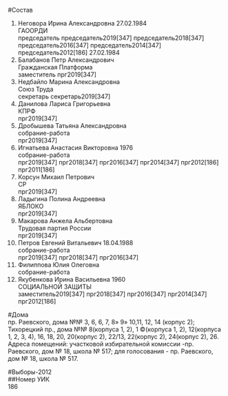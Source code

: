 #Состав  
1. Неговора Ирина Александровна 27.02.1984  
    ГАООРДИ  
    председатель председатель2019[347] председатель2018[347] председатель2016[347] председатель2014[347] председатель2012[186] 27.02.1984  
2. Балабанов Петр Александрович  
    Гражданская Платформа  
    заместитель прг2019[347]  
3. Недбайло Марина Александровна  
    Союз Труда  
    секретарь секретарь2019[347]  
4. Данилова Лариса Григорьевна  
    КПРФ  
    прг2019[347]  
5. Дробышева Татьяна Александровна  
    собрание-работа  
    прг2019[347]  
6. Игнатьева Анастасия Викторовна 1976  
    собрание-работа  
    прг2019[347] прг2018[347] прг2016[347] прг2014[347] прг2012[186] прг2011[186]  
7. Корсун Михаил Петрович  
    СР  
    прг2019[347]  
8. Ладыгина Полина Андреевна  
    ЯБЛОКО  
    прг2019[347]  
9. Макарова Анжела Альбертовна  
    Трудовая партия России  
    прг2019[347]  
10. Петров Евгений Витальевич 18.04.1988  
    собрание-работа  
    прг2019[347] прг2018[347] прг2016[347]  
11. Филиппова Юлия Олеговна  
    собрание-работа  
12. Якубенкова Ирина Васильевна 1960  
    СОЦИАЛЬНОЙ ЗАЩИТЫ  
    заместитель2019[347] прг2018[347] прг2016[347] прг2014[347] прг2012[186]  
  
#Дома  
пр. Раевского, дома №№ 3, 6, 6, 7, 8» 9» 10,11, 12, 14 (корпус 2); Тихорецкий пр., дома №№ 8(корпуса 1, 2), 1 ©(корпуса 1, 2), 12(корпуса 1, 2, 3, 4), 16, 18, 20, 20(корпус 2), 22/13, 22(корпус 2), 24(корпус 2), 26. Адреса помещений: участковой избирательной комиссии -пр. Раевского, дом № 18, школа № 517; для голосования - пр. Раевского, дом № 18, школа № 517.  
  
#Выборы-2012  
##Номер УИК  
186  
